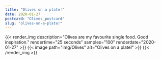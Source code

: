 ```yaml
---
title: "Olives on a plate!"
date: 2020-01-27
postcard: "Olives_postcard"
slug: "olives-on-a-plate!"
---
```


{{< render_img description="Olives are my favourite single food. Good inspiration." rendertime="25 seconds" samples="100" renderdate="2020-01-27" >}}
{{< image path="img/Olives" alt="Olives on a plate!" >}}
{{< /render_img >}}  


